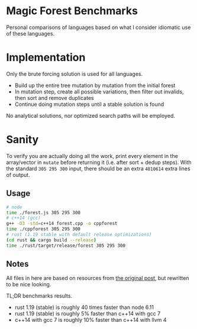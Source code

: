 # Magic Forest Benchmarks
Personal comparisons of languages based on what I consider idiomatic use of these languages.

# Implementation
Only the brute forcing solution is used for all languages.

- Build up the entire tree mutation by mutation from the initial forest
- In mutation step, create all possible variations, then filter out invalids, then sort and remove duplicates
- Continue doing mutation steps until a stable solution is found

No analytical solutions, nor optimized search paths will be employed.

# Sanity
To verify you are actually doing all the work, print every element in the array/vector in `mutate` before returning it (i.e. after sort + dedup steps). With the standard `305 295 300` input, there should be an extra `4810614` extra lines of output.

## Usage

```bash
# node
time ./forest.js 305 295 300
# c++14 (gcc)
g++ -O3 -std=c++14 forest.cpp -o cppforest
time ./cppforest 305 295 300
# rust (1.19 stable with default release optimizations)
(cd rust && cargo build --release)
time ./rust/target/release/forest 305 295 300
```

## Notes
All files in here are based on resources from [the original post](http://unriskinsight.blogspot.co.uk/2014/06/fast-functional-goats-lions-and-wolves.html), but rewritten to be nice looking.

TL;DR benchmarks results.

- rust 1.19 (stable) is roughly 40 times faster than node 6.11
- rust 1.19 (stable) is roughly 5% faster than c++14 with gcc 7
- c++14 with gcc 7 is roughly 10% faster than c++14 with llvm 4
